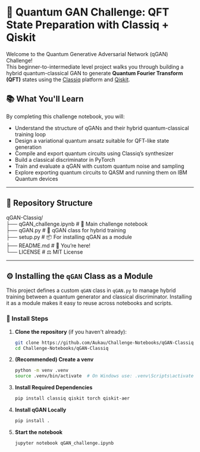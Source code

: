 # 🧠 Quantum GAN Challenge: QFT State Preparation with Classiq + Qiskit

Welcome to the Quantum Generative Adversarial Network (qGAN) Challenge!  
This beginner-to-intermediate level project walks you through building a hybrid quantum-classical GAN to generate **Quantum Fourier Transform (QFT)** states using the [Classiq](https://classiq.io) platform and [Qiskit](https://qiskit.org).

## 📚 What You'll Learn

By completing this challenge notebook, you will:

- Understand the structure of qGANs and their hybrid quantum-classical training loop
- Design a variational quantum ansatz suitable for QFT-like state generation
- Compile and export quantum circuits using Classiq’s synthesizer
- Build a classical discriminator in PyTorch
- Train and evaluate a qGAN with custom quantum noise and sampling
- Explore exporting quantum circuits to QASM and running them on IBM Quantum devices

---

## 📁 Repository Structure
qGAN-Classiq/  
├── qGAN_challenge.ipynb       # 🧪 Main challenge notebook  
├── qGAN.py                    # 🧠 qGAN class for hybrid training  
├── setup.py                   # 📦 For installing qGAN as a module  
├── README.md                  # 📄 You’re here!  
└── LICENSE                    # ⚖️ MIT License

---

## ⚙️ Installing the `qGAN` Class as a Module

This project defines a custom `qGAN` class in `qGAN.py` to manage hybrid training between a quantum generator and classical discriminator. Installing it as a module makes it easy to reuse across notebooks and scripts.

### 🧪 Install Steps

1. **Clone the repository** (if you haven't already):  
   ```bash  
   git clone https://github.com/Aukau/Challenge-Notebooks/qGAN-Classiq.git  
   cd Challenge-Notebooks/qGAN-Classiq  

2. **(Recommended) Create a venv**
   ```bash   
   python -m venv .venv  
   source .venv/bin/activate  # On Windows use: .venv\Scripts\activate  
   
3. **Install Required Dependencies**
   ```bash  
   pip install classiq qiskit torch qiskit-aer  

4. **Install qGAN Locally**
   ```bash  
   pip install .  

5. **Start the notebook**
   ```bash
   jupyter notebook qGAN_challenge.ipynb
   ```
